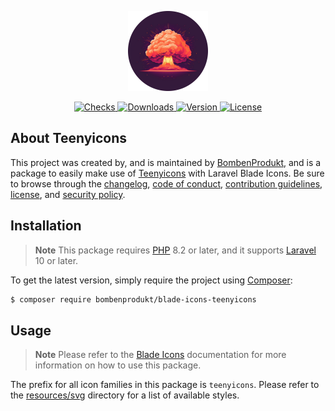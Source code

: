 <p align="center">
    <a href="https://bombenprodukt.com" target="_blank">
        <img src="https://raw.githubusercontent.com/BombenProdukt/assets/main/logo-text.svg" width="128" alt="BombenProdukt Logo" />
    </a>
</p>

<p align="center">
    <a href="https://github.com/BombenProdukt/blade-icons-teenyicons/actions">
        <img src="https://badge.sh/github/check-runs/BombenProdukt/blade-icons-teenyicons" alt="Checks" />
    </a>
    <a href="https://packagist.org/packages/bombenprodukt/blade-icons-teenyicons">
        <img src="https://badge.sh/packagist/downloads/BombenProdukt/blade-icons-teenyicons" alt="Downloads" />
    </a>
    <a href="https://packagist.org/packages/bombenprodukt/blade-icons-teenyicons">
        <img src="https://badge.sh/packagist/version/BombenProdukt/blade-icons-teenyicons" alt="Version" />
    </a>
    <a href="https://packagist.org/packages/bombenprodukt/blade-icons-teenyicons">
        <img src="https://badge.sh/packagist/license/BombenProdukt/blade-icons-teenyicons" alt="License" />
    </a>
</p>

## About Teenyicons

This project was created by, and is maintained by [BombenProdukt](https://github.com/BombenProdukt), and is a package to easily make use of [Teenyicons](https://github.com/teenyicons/teenyicons) with Laravel Blade Icons. Be sure to browse through the [changelog](CHANGELOG.md), [code of conduct](.github/CODE_OF_CONDUCT.md), [contribution guidelines](.github/CONTRIBUTING.md), [license](LICENSE), and [security policy](.github/SECURITY.md).

## Installation

> **Note**
> This package requires [PHP](https://www.php.net/) 8.2 or later, and it supports [Laravel](https://laravel.com/) 10 or later.

To get the latest version, simply require the project using [Composer](https://getcomposer.org/):

```bash
$ composer require bombenprodukt/blade-icons-teenyicons
```

## Usage

> **Note**
> Please refer to the [Blade Icons](https://github.com/BombenProdukt/blade-icons) documentation for more information on how to use this package.

The prefix for all icon families in this package is `teenyicons`. Please refer to the [resources/svg](/resources/svg) directory for a list of available styles.
